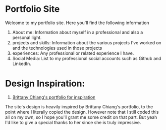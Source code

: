 # Portfolio Site
Welcome to my portfolio site. Here you'll find the following information
1. About me: Information about myself in a professional and also a personal light.
2. projects and skills: Information about the various projects I've worked on and the technologies used in those projects
3. experiences: Any professional or related experience I have.
4. Social Media: List to my professional social accounts such as Github and LinkedIn.



# Design Inspiration:
1. [Brittany Chiang's portfolio for inspiration](https://brittanychiang.com/#about)

The site's design is heavily inspired by Brittany Chiang's portfolio, to the point where I literally copied the design. However note that I still coded this all on my own, so I hope you'll grant me some credit on that part. But yeah I'd like to give a special thanks to her since she is truly impressive.